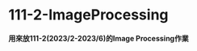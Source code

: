 # 111-2-ImageProcessing
**用來放111-2(2023/2-2023/6)的Image Processing作業**<br>
<!--* 上課: 日期-名稱<br>
* 作業: HW0-名稱<br>
* 期中: Midterm0-名稱<br>
* 期末: Final-名稱<br>-->
